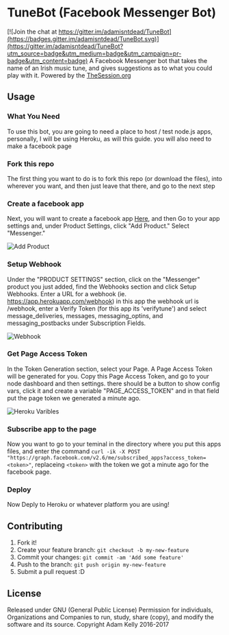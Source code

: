 # TuneBot (Facebook Messenger Bot)

[![Join the chat at https://gitter.im/adamisntdead/TuneBot](https://badges.gitter.im/adamisntdead/TuneBot.svg)](https://gitter.im/adamisntdead/TuneBot?utm_source=badge&utm_medium=badge&utm_campaign=pr-badge&utm_content=badge)
A Facebook Messenger bot that takes the name of an Irish music tune, and gives suggestions as to what you could play with it. Powered by the [TheSession.org](https://thesession.org/)

## Usage
### What You Need
To use this bot, you are going to need a place to host / test node.js apps, personally, I will be using Heroku, as will this guide. you will also need to make a facebook page

### Fork this repo
The first thing you want to do is to fork this repo (or download the files), into wherever you want, and then just leave that there, and go to the next step

### Create a facebook app
Next, you will want to create a facebook app [Here](https://developers.facebook.com/), and then Go to your app settings and, under Product Settings, click "Add Product." Select "Messenger."

![Add Product](https://scontent-lhr3-1.xx.fbcdn.net/t39.2178-6/12995587_195576307494663_824949235_n.png)

### Setup Webhook
Under the "PRODUCT SETTINGS" section, click on the "Messenger" product you just added, find the Webhooks section and click Setup Webhooks. Enter a URL for a webhook (ie. https://app.herokuapp.com/webhook) in this app the webhook url is /webhook, enter a Verify Token (for this app its 'verifytune') and select message_deliveries, messages, messaging_optins, and messaging_postbacks under Subscription Fields.

![Webhook](https://scontent-lhr3-1.xx.fbcdn.net/t39.2178-6/12057143_211110782612505_894181129_n.png)

### Get Page Access Token
In the Token Generation section, select your Page. A Page Access Token will be generated for you. Copy this Page Access Token, and go to your node dashboard and then settings. there should be a button to show config vars, click it and create a variable "PAGE_ACCESS_TOKEN" and in that field put the page token we generated a minute ago.

![Heroku Varibles](http://s32.postimg.org/d43qqlmv9/Heroku_Config.png)

### Subscribe app to the page
Now you want to go to your teminal in the directory where you put this apps files, and enter the command `curl -ik -X POST "https://graph.facebook.com/v2.6/me/subscribed_apps?access_token=<token>"`, replaceing `<token>` with the token we got a minute ago for the facebook page.

### Deploy
Now Deply to Heroku or whatever platform you are using!

## Contributing
1. Fork it!
2. Create your feature branch: `git checkout -b my-new-feature`
3. Commit your changes: `git commit -am 'Add some feature'`
4. Push to the branch: `git push origin my-new-feature`
5. Submit a pull request :D

## License
Released under GNU (General Public License)
Permission for individuals, Organizations and Companies to run, study, share (copy), and modify the software and its source.
Copyright Adam Kelly 2016-2017
